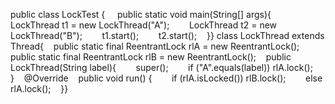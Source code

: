 public class LockTest {
    public static void main(String[] args){        LockThread t1 = new LockThread("A");        LockThread t2 = new LockThread("B");        t1.start();        t2.start();    }}
class LockThread extends Thread{    public static final ReentrantLock rlA = new ReentrantLock();    public static final ReentrantLock rlB = new ReentrantLock();    public LockThread(String label){        super();        if ("A".equals(label)) rlA.lock();    }    @Override    public void run() {        if (rlA.isLocked()) rlB.lock();        else rlA.lock();    }}
